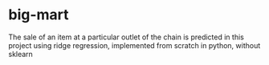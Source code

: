# big-mart
The sale of an item at a particular outlet of the chain is predicted in this project using ridge regression, implemented from scratch in python, without sklearn
